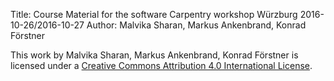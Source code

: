 Title: Course Material for the software Carpentry workshop Würzburg 2016-10-26/2016-10-27
Author: Malvika Sharan, Markus Ankenbrand, Konrad Förstner




This work by Malvika Sharan, Markus Ankenbrand, Konrad Förstner is
licensed under a [Creative Commons Attribution 4.0 International
License](https://creativecommons.org/licenses/by/4.0/).
